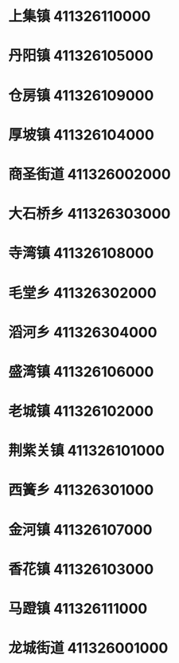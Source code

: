 # 上集镇 411326110000
# 丹阳镇 411326105000
# 仓房镇 411326109000
# 厚坡镇 411326104000
# 商圣街道 411326002000
# 大石桥乡 411326303000
# 寺湾镇 411326108000
# 毛堂乡 411326302000
# 滔河乡 411326304000
# 盛湾镇 411326106000
# 老城镇 411326102000
# 荆紫关镇 411326101000
# 西簧乡 411326301000
# 金河镇 411326107000
# 香花镇 411326103000
# 马蹬镇 411326111000
# 龙城街道 411326001000
